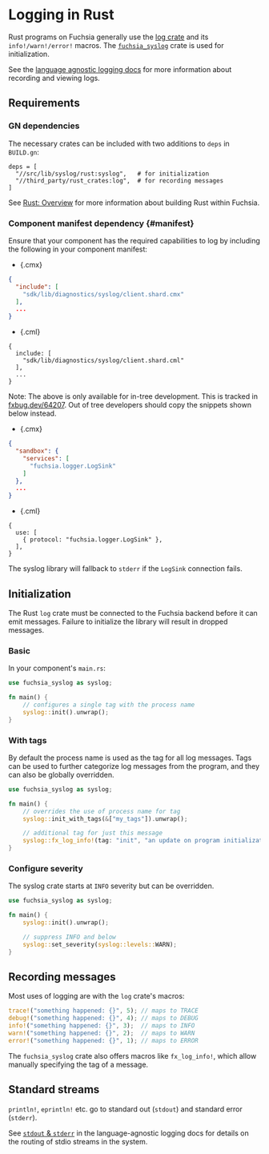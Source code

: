 # Logging in Rust

Rust programs on Fuchsia generally use the [log crate] and its `info!/warn!/error!` macros. The
[`fuchsia_syslog`] crate is used for initialization.

See the [language agnostic logging docs](/docs/concepts/diagnostics/logs/README.md) for more information
about recording and viewing logs.

## Requirements

### GN dependencies

The necessary crates can be included with two additions to `deps` in `BUILD.gn`:

```gn
deps = [
  "//src/lib/syslog/rust:syslog",   # for initialization
  "//third_party/rust_crates:log",  # for recording messages
]
```

See [Rust: Overview][rust-dev] for more information about building Rust within Fuchsia.

### Component manifest dependency {#manifest}

Ensure that your component has the required capabilities to log by including the
following in your component manifest:

   * {.cmx}

   ```json
   {
     "include": [
       "sdk/lib/diagnostics/syslog/client.shard.cmx"
     ],
     ...
   }
   ```

   * {.cml}

   ```json5
   {
     include: [
       "sdk/lib/diagnostics/syslog/client.shard.cml"
     ],
     ...
   }
   ```

Note: The above is only available for in-tree development.
This is tracked in [fxbug.dev/64207](http://fxbug.dev/64207).
Out of tree developers should copy the snippets shown below instead.

   * {.cmx}

   ```json
   {
     "sandbox": {
       "services": [
         "fuchsia.logger.LogSink"
       ]
     },
     ...
   }
   ```

   * {.cml}

   ```json5
   {
     use: [
       { protocol: "fuchsia.logger.LogSink" },
     ],
   }
   ```

The syslog library will fallback to `stderr` if the `LogSink` connection fails.

## Initialization

The Rust `log` crate must be connected to the Fuchsia backend before it can emit messages. Failure
to initialize the library will result in dropped messages.

### Basic

In your component's `main.rs`:

```rust
use fuchsia_syslog as syslog;

fn main() {
    // configures a single tag with the process name
    syslog::init().unwrap();
}
```

### With tags

By default the process name is used as the tag for all log messages. Tags can be used to further
categorize log messages from the program, and they can also be globally overridden.

```rust
use fuchsia_syslog as syslog;

fn main() {
    // overrides the use of process name for tag
    syslog::init_with_tags(&["my_tags"]).unwrap();

    // additional tag for just this message
    syslog::fx_log_info!(tag: "init", "an update on program initialization");
}
```

### Configure severity

The syslog crate starts at `INFO` severity but can be overridden.

```rust
use fuchsia_syslog as syslog;

fn main() {
    syslog::init().unwrap();

    // suppress INFO and below
    syslog::set_severity(syslog::levels::WARN);
}
```

## Recording messages

Most uses of logging are with the `log` crate's macros:

```rust
trace!("something happened: {}", 5); // maps to TRACE
debug!("something happened: {}", 4); // maps to DEBUG
info!("something happened: {}", 3);  // maps to INFO
warn!("something happened: {}", 2);  // maps to WARN
error!("something happened: {}", 1); // maps to ERROR
```

The `fuchsia_syslog` crate also offers macros like `fx_log_info!`, which allow manually specifying
the tag of a message.

## Standard streams

`println!`, `eprintln!` etc. go to standard out (`stdout`) and standard error (`stderr`).

See [`stdout` & `stderr`] in the language-agnostic logging docs for details on the routing of stdio
streams in the system.

[log crate]: https://fuchsia-docs.firebaseapp.com/rust/log/
[`fuchsia_syslog`]: https://fuchsia-docs.firebaseapp.com/rust/fuchsia_syslog/
[initialized in main]: /docs/development/languages/rust/add-logging.md
[rust-dev]: /docs/development/languages/rust/README.md
[`.cmx` file]: /docs/concepts/components/v1/component_manifests.md
[`stdout` & `stderr`]: /docs/development/diagnostics/logs/recording.md#stdout-stderr

